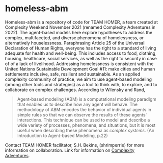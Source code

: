 # homeless-abm
Homeless-abm is a repository of code for TEAM HOMER, a team created at Complexity Weekend November 2021 (renamed Complexity Adventures in 2022). The agent-based models here explore hypotheses to address the complex, multifaceted, and diverse phenomena of homelessness, or alternatively houselessness. Paraphrasing Article 25 of the Universal Declaration of Human Rights, everyone has the right to a standard of living adequate for health and well-being. This includes access to food, clothing, housing, healthcare, social services, as well as the right to security in case of of a lack of livelihood. Addressing homelessness is consistent with the United Nations Sustainable Development Goal #11: make cities and human settlements inclusive, safe, resilient and sustainable. 
As an applied complexity community of practice, we aim to use agent-based modeling (among other tools and strategies) as a tool to think with, to explore, and to collaborate on complex challenges.  According to Wilensky and Rand, 
> Agent-based modeling (ABM) is a computational modeling paradigm that enables us to describe how any agent will behave. The methodology of ABM encodes the behavior of individual agents in simple rules so that we can observe the results of these agents' interactions. This technique can be used to model and describe a wide variety of processes, phenomena, and situations, but it is most useful when describing these phenomena as *complex systems*. (An Introduction to Agent-based Modeling, p.22)

Contact TEAM HOMER facilitator, S.H. Bekins, (shrimperrie) for more information on collaboration. Link for information on [Complexity Adventures](https://www.complexityadventures.com.in " Complexity Adventures ").

